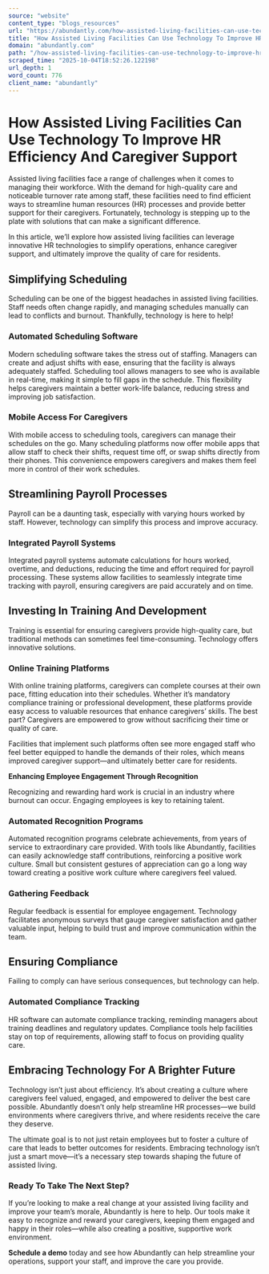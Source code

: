 ```yaml
---
source: "website"
content_type: "blogs_resources"
url: "https://abundantly.com/how-assisted-living-facilities-can-use-technology-to-improve-hr-efficiency-and-caregiver-support/"
title: "How Assisted Living Facilities Can Use Technology To Improve HR Efficiency And Caregiver Support"
domain: "abundantly.com"
path: "/how-assisted-living-facilities-can-use-technology-to-improve-hr-efficiency-and-caregiver-support/"
scraped_time: "2025-10-04T18:52:26.122198"
url_depth: 1
word_count: 776
client_name: "abundantly"
---
```


# How Assisted Living Facilities Can Use Technology To Improve HR Efficiency And Caregiver Support

Assisted living facilities face a range of challenges when it comes to managing their workforce. With the demand for high-quality care and noticeable turnover rate among staff, these facilities need to find efficient ways to streamline human resources (HR) processes and provide better support for their caregivers. Fortunately, technology is stepping up to the plate with solutions that can make a significant difference.

In this article, we’ll explore how assisted living facilities can leverage innovative HR technologies to simplify operations, enhance caregiver support, and ultimately improve the quality of care for residents.

## **Simplifying Scheduling**

Scheduling can be one of the biggest headaches in assisted living facilities. Staff needs often change rapidly, and managing schedules manually can lead to conflicts and burnout. Thankfully, technology is here to help!

### **Automated Scheduling Software**

Modern scheduling software takes the stress out of staffing. Managers can create and adjust shifts with ease, ensuring that the facility is always adequately staffed. Scheduling tool allows managers to see who is available in real-time, making it simple to fill gaps in the schedule. This flexibility helps caregivers maintain a better work-life balance, reducing stress and improving job satisfaction.

### **Mobile Access For Caregivers**

With mobile access to scheduling tools, caregivers can manage their schedules on the go. Many scheduling platforms now offer mobile apps that allow staff to check their shifts, request time off, or swap shifts directly from their phones. This convenience empowers caregivers and makes them feel more in control of their work schedules.

## **Streamlining Payroll Processes**

Payroll can be a daunting task, especially with varying hours worked by staff. However, technology can simplify this process and improve accuracy.

### **Integrated Payroll Systems**

Integrated payroll systems automate calculations for hours worked, overtime, and deductions, reducing the time and effort required for payroll processing. These systems allow facilities to seamlessly integrate time tracking with payroll, ensuring caregivers are paid accurately and on time.

## **Investing In Training And Development**

Training is essential for ensuring caregivers provide high-quality care, but traditional methods can sometimes feel time-consuming. Technology offers innovative solutions.

### **Online Training Platforms**

With online training platforms, caregivers can complete courses at their own pace, fitting education into their schedules. Whether it’s mandatory compliance training or professional development, these platforms provide easy access to valuable resources that enhance caregivers’ skills. The best part? Caregivers are empowered to grow without sacrificing their time or quality of care.

Facilities that implement such platforms often see more engaged staff who feel better equipped to handle the demands of their roles, which means improved caregiver support—and ultimately better care for residents.

**Enhancing Employee Engagement Through Recognition**

Recognizing and rewarding hard work is crucial in an industry where burnout can occur. Engaging employees is key to retaining talent.

### **Automated Recognition Programs**

Automated recognition programs celebrate achievements, from years of service to extraordinary care provided. With tools like Abundantly, facilities can easily acknowledge staff contributions, reinforcing a positive work culture. Small but consistent gestures of appreciation can go a long way toward creating a positive work culture where caregivers feel valued.

### **Gathering Feedback**

Regular feedback is essential for employee engagement. Technology facilitates anonymous surveys that gauge caregiver satisfaction and gather valuable input, helping to build trust and improve communication within the team.

## **Ensuring Compliance**

Failing to comply can have serious consequences, but technology can help.

### **Automated Compliance Tracking**

HR software can automate compliance tracking, reminding managers about training deadlines and regulatory updates. Compliance tools help facilities stay on top of requirements, allowing staff to focus on providing quality care.

## **Embracing Technology For A Brighter Future**

Technology isn’t just about efficiency. It’s about creating a culture where caregivers feel valued, engaged, and empowered to deliver the best care possible. Abundantly doesn’t only help streamline HR processes—we build environments where caregivers thrive, and where residents receive the care they deserve.

The ultimate goal is to not just retain employees but to foster a culture of care that leads to better outcomes for residents. Embracing technology isn’t just a smart move—it’s a necessary step towards shaping the future of assisted living.

### **Ready To Take The Next Step?**

If you’re looking to make a real change at your assisted living facility and improve your team’s morale, Abundantly is here to help. Our tools make it easy to recognize and reward your caregivers, keeping them engaged and happy in their roles—while also creating a positive, supportive work environment.

**Schedule a demo** today and see how Abundantly can help streamline your operations, support your staff, and improve the care you provide.